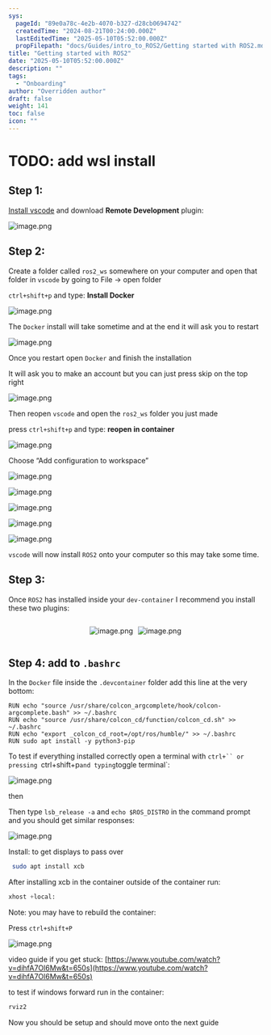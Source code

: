```yaml
---
sys:
  pageId: "89e0a78c-4e2b-4070-b327-d28cb0694742"
  createdTime: "2024-08-21T00:24:00.000Z"
  lastEditedTime: "2025-05-10T05:52:00.000Z"
  propFilepath: "docs/Guides/intro_to_ROS2/Getting started with ROS2.md"
title: "Getting started with ROS2"
date: "2025-05-10T05:52:00.000Z"
description: ""
tags:
  - "Onboarding"
author: "Overridden author"
draft: false
weight: 141
toc: false
icon: ""
---
```


# TODO: add wsl install

## Step 1:

[Install vscode](https://code.visualstudio.com/download) and download **Remote Development** plugin:

![image.png](https://prod-files-secure.s3.us-west-2.amazonaws.com/d518164a-d88e-44d1-a4ee-3adb3bd8bce0/efb52993-1881-4a40-b95e-6f020334f022/image.png?X-Amz-Algorithm=AWS4-HMAC-SHA256&X-Amz-Content-Sha256=UNSIGNED-PAYLOAD&X-Amz-Credential=ASIAZI2LB4663Y5OQKFA%2F20250526%2Fus-west-2%2Fs3%2Faws4_request&X-Amz-Date=20250526T033855Z&X-Amz-Expires=3600&X-Amz-Security-Token=IQoJb3JpZ2luX2VjEHMaCXVzLXdlc3QtMiJHMEUCIAGsVt1RGrp9PqjGKv5i0UfFxi5pZnJ3lnip%2FEgwKRpgAiEAg%2FRhob1p5AmOgCDh3gB8iDFEt3%2BVT80viY4CVMsK0DMq%2FwMIOxAAGgw2Mzc0MjMxODM4MDUiDOeOSudmKrPwJPgTxSrcA2EmxvQxew4sI9FBYHMlUzGPz%2B89gdWxw5ojMOwycufbbGqL8aEAZlv5ziJlfhCiEJ9kYo%2F1NVevn24%2BeN%2BXXyXu6Np23JsIpckewaGT6H8Dz%2BRB0cA6ThlHvOO7GABcMpaQUslqAXgT0S5S4wpefTZjJO2ERHRnaG46p3OTZT%2F77i%2BdTP2JKS0ox9XRPWETabBKq6mGAGyjYDvvpgjqjfuXw7JACi2jk7DdwUhIhC%2FHh%2B6LS6MWKx2wd9HUweZMyP1TvtgjpQRv%2Bj8RR5HkvKMO7NwTjN6t0PoDiWYx9XlImE9091eNt%2Fu%2B9MKd7PpLaqpvk7QCoNuHGiZKYAFII39LWxCr%2FF%2BhGPH2Uc6VnX8XBFeSl3C13ujPNFioR53sMuzrc%2BUTd9D6zcr701fR22PxaqoFbtBCyOlDtVICNF6e9usnrZ90ikYXujoXktiGpwLsP3Xmwn2TsIWUtLhXbORYQZrlROG4FR0rX%2Bmnl6Wq%2FbfNuCzLCvvOs3UWsYyRJKxp1Pa5699qHipT4YaLoBihfUQR9fzrASVzQjkkZi92ATWsqDkCeDwNdlH1hOr6ETGGiHiEzijgpqEmj9ZPilVHAAJDPCMntzoqSHvKQ2KBTto0P5JzogqEZlcRMOiez8EGOqUBYydkFgNlFo7ihXTwZPhby%2F6lrCtEOFavnIJbAXuQTDoJeIxqzJWl2oD0PPWOMojGEZHcm5pF7m5lBx6gV6eueD6G8suc8rbo3Qw8RDm9khd4JSeMQb8KkUH4A%2BscvZcD6K4IZcAjGdhNuWT3GYymymqxzlrbXxcD6VOa80XybPfcUbkWXl4vC7QTa%2FoKyiIgKx0JCPaMS0LX4%2FjsgTO%2FQUWiyvXW&X-Amz-Signature=6019c568e2d0869eb2275a6671c84953412f1043fdb9c4f5e162ed3cb90d6954&X-Amz-SignedHeaders=host&x-id=GetObject)

## Step 2:

Create a folder called `ros2_ws` somewhere on your computer and open that folder in `vscode` by going to File → open folder 

`ctrl+shift+p` and type: **Install Docker**

![image.png](https://prod-files-secure.s3.us-west-2.amazonaws.com/d518164a-d88e-44d1-a4ee-3adb3bd8bce0/2269dc0e-1cd5-47ff-bceb-c04ad9b2eab0/image.png?X-Amz-Algorithm=AWS4-HMAC-SHA256&X-Amz-Content-Sha256=UNSIGNED-PAYLOAD&X-Amz-Credential=ASIAZI2LB4663Y5OQKFA%2F20250526%2Fus-west-2%2Fs3%2Faws4_request&X-Amz-Date=20250526T033855Z&X-Amz-Expires=3600&X-Amz-Security-Token=IQoJb3JpZ2luX2VjEHMaCXVzLXdlc3QtMiJHMEUCIAGsVt1RGrp9PqjGKv5i0UfFxi5pZnJ3lnip%2FEgwKRpgAiEAg%2FRhob1p5AmOgCDh3gB8iDFEt3%2BVT80viY4CVMsK0DMq%2FwMIOxAAGgw2Mzc0MjMxODM4MDUiDOeOSudmKrPwJPgTxSrcA2EmxvQxew4sI9FBYHMlUzGPz%2B89gdWxw5ojMOwycufbbGqL8aEAZlv5ziJlfhCiEJ9kYo%2F1NVevn24%2BeN%2BXXyXu6Np23JsIpckewaGT6H8Dz%2BRB0cA6ThlHvOO7GABcMpaQUslqAXgT0S5S4wpefTZjJO2ERHRnaG46p3OTZT%2F77i%2BdTP2JKS0ox9XRPWETabBKq6mGAGyjYDvvpgjqjfuXw7JACi2jk7DdwUhIhC%2FHh%2B6LS6MWKx2wd9HUweZMyP1TvtgjpQRv%2Bj8RR5HkvKMO7NwTjN6t0PoDiWYx9XlImE9091eNt%2Fu%2B9MKd7PpLaqpvk7QCoNuHGiZKYAFII39LWxCr%2FF%2BhGPH2Uc6VnX8XBFeSl3C13ujPNFioR53sMuzrc%2BUTd9D6zcr701fR22PxaqoFbtBCyOlDtVICNF6e9usnrZ90ikYXujoXktiGpwLsP3Xmwn2TsIWUtLhXbORYQZrlROG4FR0rX%2Bmnl6Wq%2FbfNuCzLCvvOs3UWsYyRJKxp1Pa5699qHipT4YaLoBihfUQR9fzrASVzQjkkZi92ATWsqDkCeDwNdlH1hOr6ETGGiHiEzijgpqEmj9ZPilVHAAJDPCMntzoqSHvKQ2KBTto0P5JzogqEZlcRMOiez8EGOqUBYydkFgNlFo7ihXTwZPhby%2F6lrCtEOFavnIJbAXuQTDoJeIxqzJWl2oD0PPWOMojGEZHcm5pF7m5lBx6gV6eueD6G8suc8rbo3Qw8RDm9khd4JSeMQb8KkUH4A%2BscvZcD6K4IZcAjGdhNuWT3GYymymqxzlrbXxcD6VOa80XybPfcUbkWXl4vC7QTa%2FoKyiIgKx0JCPaMS0LX4%2FjsgTO%2FQUWiyvXW&X-Amz-Signature=211135a4be221d4e01b432980dddd89c2705c6ccb15e8ce1ab33684aece288e6&X-Amz-SignedHeaders=host&x-id=GetObject)

The `Docker` install will take sometime and at the end it will ask you to restart

![image.png](https://prod-files-secure.s3.us-west-2.amazonaws.com/d518164a-d88e-44d1-a4ee-3adb3bd8bce0/ed233f78-be33-4b1f-b89c-9c346c0e961e/image.png?X-Amz-Algorithm=AWS4-HMAC-SHA256&X-Amz-Content-Sha256=UNSIGNED-PAYLOAD&X-Amz-Credential=ASIAZI2LB4663Y5OQKFA%2F20250526%2Fus-west-2%2Fs3%2Faws4_request&X-Amz-Date=20250526T033855Z&X-Amz-Expires=3600&X-Amz-Security-Token=IQoJb3JpZ2luX2VjEHMaCXVzLXdlc3QtMiJHMEUCIAGsVt1RGrp9PqjGKv5i0UfFxi5pZnJ3lnip%2FEgwKRpgAiEAg%2FRhob1p5AmOgCDh3gB8iDFEt3%2BVT80viY4CVMsK0DMq%2FwMIOxAAGgw2Mzc0MjMxODM4MDUiDOeOSudmKrPwJPgTxSrcA2EmxvQxew4sI9FBYHMlUzGPz%2B89gdWxw5ojMOwycufbbGqL8aEAZlv5ziJlfhCiEJ9kYo%2F1NVevn24%2BeN%2BXXyXu6Np23JsIpckewaGT6H8Dz%2BRB0cA6ThlHvOO7GABcMpaQUslqAXgT0S5S4wpefTZjJO2ERHRnaG46p3OTZT%2F77i%2BdTP2JKS0ox9XRPWETabBKq6mGAGyjYDvvpgjqjfuXw7JACi2jk7DdwUhIhC%2FHh%2B6LS6MWKx2wd9HUweZMyP1TvtgjpQRv%2Bj8RR5HkvKMO7NwTjN6t0PoDiWYx9XlImE9091eNt%2Fu%2B9MKd7PpLaqpvk7QCoNuHGiZKYAFII39LWxCr%2FF%2BhGPH2Uc6VnX8XBFeSl3C13ujPNFioR53sMuzrc%2BUTd9D6zcr701fR22PxaqoFbtBCyOlDtVICNF6e9usnrZ90ikYXujoXktiGpwLsP3Xmwn2TsIWUtLhXbORYQZrlROG4FR0rX%2Bmnl6Wq%2FbfNuCzLCvvOs3UWsYyRJKxp1Pa5699qHipT4YaLoBihfUQR9fzrASVzQjkkZi92ATWsqDkCeDwNdlH1hOr6ETGGiHiEzijgpqEmj9ZPilVHAAJDPCMntzoqSHvKQ2KBTto0P5JzogqEZlcRMOiez8EGOqUBYydkFgNlFo7ihXTwZPhby%2F6lrCtEOFavnIJbAXuQTDoJeIxqzJWl2oD0PPWOMojGEZHcm5pF7m5lBx6gV6eueD6G8suc8rbo3Qw8RDm9khd4JSeMQb8KkUH4A%2BscvZcD6K4IZcAjGdhNuWT3GYymymqxzlrbXxcD6VOa80XybPfcUbkWXl4vC7QTa%2FoKyiIgKx0JCPaMS0LX4%2FjsgTO%2FQUWiyvXW&X-Amz-Signature=c3f2eceef4fff8ca2f09516d3e4cfe8bd775cd6fa0a2d7261eb68f53cf2889ed&X-Amz-SignedHeaders=host&x-id=GetObject)

Once you restart open `Docker` and finish the installation

It will ask you to make an account but you can just press skip on the top right

![image.png](https://prod-files-secure.s3.us-west-2.amazonaws.com/d518164a-d88e-44d1-a4ee-3adb3bd8bce0/21010ad9-1659-4fd9-9f59-9932a09b2a3d/image.png?X-Amz-Algorithm=AWS4-HMAC-SHA256&X-Amz-Content-Sha256=UNSIGNED-PAYLOAD&X-Amz-Credential=ASIAZI2LB4663Y5OQKFA%2F20250526%2Fus-west-2%2Fs3%2Faws4_request&X-Amz-Date=20250526T033855Z&X-Amz-Expires=3600&X-Amz-Security-Token=IQoJb3JpZ2luX2VjEHMaCXVzLXdlc3QtMiJHMEUCIAGsVt1RGrp9PqjGKv5i0UfFxi5pZnJ3lnip%2FEgwKRpgAiEAg%2FRhob1p5AmOgCDh3gB8iDFEt3%2BVT80viY4CVMsK0DMq%2FwMIOxAAGgw2Mzc0MjMxODM4MDUiDOeOSudmKrPwJPgTxSrcA2EmxvQxew4sI9FBYHMlUzGPz%2B89gdWxw5ojMOwycufbbGqL8aEAZlv5ziJlfhCiEJ9kYo%2F1NVevn24%2BeN%2BXXyXu6Np23JsIpckewaGT6H8Dz%2BRB0cA6ThlHvOO7GABcMpaQUslqAXgT0S5S4wpefTZjJO2ERHRnaG46p3OTZT%2F77i%2BdTP2JKS0ox9XRPWETabBKq6mGAGyjYDvvpgjqjfuXw7JACi2jk7DdwUhIhC%2FHh%2B6LS6MWKx2wd9HUweZMyP1TvtgjpQRv%2Bj8RR5HkvKMO7NwTjN6t0PoDiWYx9XlImE9091eNt%2Fu%2B9MKd7PpLaqpvk7QCoNuHGiZKYAFII39LWxCr%2FF%2BhGPH2Uc6VnX8XBFeSl3C13ujPNFioR53sMuzrc%2BUTd9D6zcr701fR22PxaqoFbtBCyOlDtVICNF6e9usnrZ90ikYXujoXktiGpwLsP3Xmwn2TsIWUtLhXbORYQZrlROG4FR0rX%2Bmnl6Wq%2FbfNuCzLCvvOs3UWsYyRJKxp1Pa5699qHipT4YaLoBihfUQR9fzrASVzQjkkZi92ATWsqDkCeDwNdlH1hOr6ETGGiHiEzijgpqEmj9ZPilVHAAJDPCMntzoqSHvKQ2KBTto0P5JzogqEZlcRMOiez8EGOqUBYydkFgNlFo7ihXTwZPhby%2F6lrCtEOFavnIJbAXuQTDoJeIxqzJWl2oD0PPWOMojGEZHcm5pF7m5lBx6gV6eueD6G8suc8rbo3Qw8RDm9khd4JSeMQb8KkUH4A%2BscvZcD6K4IZcAjGdhNuWT3GYymymqxzlrbXxcD6VOa80XybPfcUbkWXl4vC7QTa%2FoKyiIgKx0JCPaMS0LX4%2FjsgTO%2FQUWiyvXW&X-Amz-Signature=b8762278a3aea33139b80ca1b138847c5c4cf4b3450468a8df39d91e2b6a8f05&X-Amz-SignedHeaders=host&x-id=GetObject)

Then reopen `vscode` and open the `ros2_ws` folder you just made

press `ctrl+shift+p` and type: **reopen in container**

![image.png](https://prod-files-secure.s3.us-west-2.amazonaws.com/d518164a-d88e-44d1-a4ee-3adb3bd8bce0/4e93b8c2-41ad-488c-8095-c74205196118/image.png?X-Amz-Algorithm=AWS4-HMAC-SHA256&X-Amz-Content-Sha256=UNSIGNED-PAYLOAD&X-Amz-Credential=ASIAZI2LB4663Y5OQKFA%2F20250526%2Fus-west-2%2Fs3%2Faws4_request&X-Amz-Date=20250526T033855Z&X-Amz-Expires=3600&X-Amz-Security-Token=IQoJb3JpZ2luX2VjEHMaCXVzLXdlc3QtMiJHMEUCIAGsVt1RGrp9PqjGKv5i0UfFxi5pZnJ3lnip%2FEgwKRpgAiEAg%2FRhob1p5AmOgCDh3gB8iDFEt3%2BVT80viY4CVMsK0DMq%2FwMIOxAAGgw2Mzc0MjMxODM4MDUiDOeOSudmKrPwJPgTxSrcA2EmxvQxew4sI9FBYHMlUzGPz%2B89gdWxw5ojMOwycufbbGqL8aEAZlv5ziJlfhCiEJ9kYo%2F1NVevn24%2BeN%2BXXyXu6Np23JsIpckewaGT6H8Dz%2BRB0cA6ThlHvOO7GABcMpaQUslqAXgT0S5S4wpefTZjJO2ERHRnaG46p3OTZT%2F77i%2BdTP2JKS0ox9XRPWETabBKq6mGAGyjYDvvpgjqjfuXw7JACi2jk7DdwUhIhC%2FHh%2B6LS6MWKx2wd9HUweZMyP1TvtgjpQRv%2Bj8RR5HkvKMO7NwTjN6t0PoDiWYx9XlImE9091eNt%2Fu%2B9MKd7PpLaqpvk7QCoNuHGiZKYAFII39LWxCr%2FF%2BhGPH2Uc6VnX8XBFeSl3C13ujPNFioR53sMuzrc%2BUTd9D6zcr701fR22PxaqoFbtBCyOlDtVICNF6e9usnrZ90ikYXujoXktiGpwLsP3Xmwn2TsIWUtLhXbORYQZrlROG4FR0rX%2Bmnl6Wq%2FbfNuCzLCvvOs3UWsYyRJKxp1Pa5699qHipT4YaLoBihfUQR9fzrASVzQjkkZi92ATWsqDkCeDwNdlH1hOr6ETGGiHiEzijgpqEmj9ZPilVHAAJDPCMntzoqSHvKQ2KBTto0P5JzogqEZlcRMOiez8EGOqUBYydkFgNlFo7ihXTwZPhby%2F6lrCtEOFavnIJbAXuQTDoJeIxqzJWl2oD0PPWOMojGEZHcm5pF7m5lBx6gV6eueD6G8suc8rbo3Qw8RDm9khd4JSeMQb8KkUH4A%2BscvZcD6K4IZcAjGdhNuWT3GYymymqxzlrbXxcD6VOa80XybPfcUbkWXl4vC7QTa%2FoKyiIgKx0JCPaMS0LX4%2FjsgTO%2FQUWiyvXW&X-Amz-Signature=3faae11d6a396010c9891a44c66c4715a1c32a043f76e11d34388169e5deb125&X-Amz-SignedHeaders=host&x-id=GetObject)

Choose “Add configuration to workspace”

![image.png](https://prod-files-secure.s3.us-west-2.amazonaws.com/d518164a-d88e-44d1-a4ee-3adb3bd8bce0/9560b282-5060-4989-ba37-97e7b2c22476/image.png?X-Amz-Algorithm=AWS4-HMAC-SHA256&X-Amz-Content-Sha256=UNSIGNED-PAYLOAD&X-Amz-Credential=ASIAZI2LB4663Y5OQKFA%2F20250526%2Fus-west-2%2Fs3%2Faws4_request&X-Amz-Date=20250526T033855Z&X-Amz-Expires=3600&X-Amz-Security-Token=IQoJb3JpZ2luX2VjEHMaCXVzLXdlc3QtMiJHMEUCIAGsVt1RGrp9PqjGKv5i0UfFxi5pZnJ3lnip%2FEgwKRpgAiEAg%2FRhob1p5AmOgCDh3gB8iDFEt3%2BVT80viY4CVMsK0DMq%2FwMIOxAAGgw2Mzc0MjMxODM4MDUiDOeOSudmKrPwJPgTxSrcA2EmxvQxew4sI9FBYHMlUzGPz%2B89gdWxw5ojMOwycufbbGqL8aEAZlv5ziJlfhCiEJ9kYo%2F1NVevn24%2BeN%2BXXyXu6Np23JsIpckewaGT6H8Dz%2BRB0cA6ThlHvOO7GABcMpaQUslqAXgT0S5S4wpefTZjJO2ERHRnaG46p3OTZT%2F77i%2BdTP2JKS0ox9XRPWETabBKq6mGAGyjYDvvpgjqjfuXw7JACi2jk7DdwUhIhC%2FHh%2B6LS6MWKx2wd9HUweZMyP1TvtgjpQRv%2Bj8RR5HkvKMO7NwTjN6t0PoDiWYx9XlImE9091eNt%2Fu%2B9MKd7PpLaqpvk7QCoNuHGiZKYAFII39LWxCr%2FF%2BhGPH2Uc6VnX8XBFeSl3C13ujPNFioR53sMuzrc%2BUTd9D6zcr701fR22PxaqoFbtBCyOlDtVICNF6e9usnrZ90ikYXujoXktiGpwLsP3Xmwn2TsIWUtLhXbORYQZrlROG4FR0rX%2Bmnl6Wq%2FbfNuCzLCvvOs3UWsYyRJKxp1Pa5699qHipT4YaLoBihfUQR9fzrASVzQjkkZi92ATWsqDkCeDwNdlH1hOr6ETGGiHiEzijgpqEmj9ZPilVHAAJDPCMntzoqSHvKQ2KBTto0P5JzogqEZlcRMOiez8EGOqUBYydkFgNlFo7ihXTwZPhby%2F6lrCtEOFavnIJbAXuQTDoJeIxqzJWl2oD0PPWOMojGEZHcm5pF7m5lBx6gV6eueD6G8suc8rbo3Qw8RDm9khd4JSeMQb8KkUH4A%2BscvZcD6K4IZcAjGdhNuWT3GYymymqxzlrbXxcD6VOa80XybPfcUbkWXl4vC7QTa%2FoKyiIgKx0JCPaMS0LX4%2FjsgTO%2FQUWiyvXW&X-Amz-Signature=81c473cb0a31dae62a96f0d83ed5aaccc059284d11e7454cdc27bc435a57563d&X-Amz-SignedHeaders=host&x-id=GetObject)

![image.png](https://prod-files-secure.s3.us-west-2.amazonaws.com/d518164a-d88e-44d1-a4ee-3adb3bd8bce0/2ee63f81-886b-48e8-a553-dc6e5eac99e4/image.png?X-Amz-Algorithm=AWS4-HMAC-SHA256&X-Amz-Content-Sha256=UNSIGNED-PAYLOAD&X-Amz-Credential=ASIAZI2LB4663Y5OQKFA%2F20250526%2Fus-west-2%2Fs3%2Faws4_request&X-Amz-Date=20250526T033855Z&X-Amz-Expires=3600&X-Amz-Security-Token=IQoJb3JpZ2luX2VjEHMaCXVzLXdlc3QtMiJHMEUCIAGsVt1RGrp9PqjGKv5i0UfFxi5pZnJ3lnip%2FEgwKRpgAiEAg%2FRhob1p5AmOgCDh3gB8iDFEt3%2BVT80viY4CVMsK0DMq%2FwMIOxAAGgw2Mzc0MjMxODM4MDUiDOeOSudmKrPwJPgTxSrcA2EmxvQxew4sI9FBYHMlUzGPz%2B89gdWxw5ojMOwycufbbGqL8aEAZlv5ziJlfhCiEJ9kYo%2F1NVevn24%2BeN%2BXXyXu6Np23JsIpckewaGT6H8Dz%2BRB0cA6ThlHvOO7GABcMpaQUslqAXgT0S5S4wpefTZjJO2ERHRnaG46p3OTZT%2F77i%2BdTP2JKS0ox9XRPWETabBKq6mGAGyjYDvvpgjqjfuXw7JACi2jk7DdwUhIhC%2FHh%2B6LS6MWKx2wd9HUweZMyP1TvtgjpQRv%2Bj8RR5HkvKMO7NwTjN6t0PoDiWYx9XlImE9091eNt%2Fu%2B9MKd7PpLaqpvk7QCoNuHGiZKYAFII39LWxCr%2FF%2BhGPH2Uc6VnX8XBFeSl3C13ujPNFioR53sMuzrc%2BUTd9D6zcr701fR22PxaqoFbtBCyOlDtVICNF6e9usnrZ90ikYXujoXktiGpwLsP3Xmwn2TsIWUtLhXbORYQZrlROG4FR0rX%2Bmnl6Wq%2FbfNuCzLCvvOs3UWsYyRJKxp1Pa5699qHipT4YaLoBihfUQR9fzrASVzQjkkZi92ATWsqDkCeDwNdlH1hOr6ETGGiHiEzijgpqEmj9ZPilVHAAJDPCMntzoqSHvKQ2KBTto0P5JzogqEZlcRMOiez8EGOqUBYydkFgNlFo7ihXTwZPhby%2F6lrCtEOFavnIJbAXuQTDoJeIxqzJWl2oD0PPWOMojGEZHcm5pF7m5lBx6gV6eueD6G8suc8rbo3Qw8RDm9khd4JSeMQb8KkUH4A%2BscvZcD6K4IZcAjGdhNuWT3GYymymqxzlrbXxcD6VOa80XybPfcUbkWXl4vC7QTa%2FoKyiIgKx0JCPaMS0LX4%2FjsgTO%2FQUWiyvXW&X-Amz-Signature=7e0584f5b4eb65fa1522584938ac27f33cd3321cde0a436a93818fa54b0a1144&X-Amz-SignedHeaders=host&x-id=GetObject)

![image.png](https://prod-files-secure.s3.us-west-2.amazonaws.com/d518164a-d88e-44d1-a4ee-3adb3bd8bce0/ae1580b2-b048-407e-aed9-b584224a7a04/image.png?X-Amz-Algorithm=AWS4-HMAC-SHA256&X-Amz-Content-Sha256=UNSIGNED-PAYLOAD&X-Amz-Credential=ASIAZI2LB4663Y5OQKFA%2F20250526%2Fus-west-2%2Fs3%2Faws4_request&X-Amz-Date=20250526T033855Z&X-Amz-Expires=3600&X-Amz-Security-Token=IQoJb3JpZ2luX2VjEHMaCXVzLXdlc3QtMiJHMEUCIAGsVt1RGrp9PqjGKv5i0UfFxi5pZnJ3lnip%2FEgwKRpgAiEAg%2FRhob1p5AmOgCDh3gB8iDFEt3%2BVT80viY4CVMsK0DMq%2FwMIOxAAGgw2Mzc0MjMxODM4MDUiDOeOSudmKrPwJPgTxSrcA2EmxvQxew4sI9FBYHMlUzGPz%2B89gdWxw5ojMOwycufbbGqL8aEAZlv5ziJlfhCiEJ9kYo%2F1NVevn24%2BeN%2BXXyXu6Np23JsIpckewaGT6H8Dz%2BRB0cA6ThlHvOO7GABcMpaQUslqAXgT0S5S4wpefTZjJO2ERHRnaG46p3OTZT%2F77i%2BdTP2JKS0ox9XRPWETabBKq6mGAGyjYDvvpgjqjfuXw7JACi2jk7DdwUhIhC%2FHh%2B6LS6MWKx2wd9HUweZMyP1TvtgjpQRv%2Bj8RR5HkvKMO7NwTjN6t0PoDiWYx9XlImE9091eNt%2Fu%2B9MKd7PpLaqpvk7QCoNuHGiZKYAFII39LWxCr%2FF%2BhGPH2Uc6VnX8XBFeSl3C13ujPNFioR53sMuzrc%2BUTd9D6zcr701fR22PxaqoFbtBCyOlDtVICNF6e9usnrZ90ikYXujoXktiGpwLsP3Xmwn2TsIWUtLhXbORYQZrlROG4FR0rX%2Bmnl6Wq%2FbfNuCzLCvvOs3UWsYyRJKxp1Pa5699qHipT4YaLoBihfUQR9fzrASVzQjkkZi92ATWsqDkCeDwNdlH1hOr6ETGGiHiEzijgpqEmj9ZPilVHAAJDPCMntzoqSHvKQ2KBTto0P5JzogqEZlcRMOiez8EGOqUBYydkFgNlFo7ihXTwZPhby%2F6lrCtEOFavnIJbAXuQTDoJeIxqzJWl2oD0PPWOMojGEZHcm5pF7m5lBx6gV6eueD6G8suc8rbo3Qw8RDm9khd4JSeMQb8KkUH4A%2BscvZcD6K4IZcAjGdhNuWT3GYymymqxzlrbXxcD6VOa80XybPfcUbkWXl4vC7QTa%2FoKyiIgKx0JCPaMS0LX4%2FjsgTO%2FQUWiyvXW&X-Amz-Signature=bc581f20d636c4ccee56e37fec1a3293de1c47526d66e9942d3db0ca5c7b9cfb&X-Amz-SignedHeaders=host&x-id=GetObject)

![image.png](https://prod-files-secure.s3.us-west-2.amazonaws.com/d518164a-d88e-44d1-a4ee-3adb3bd8bce0/53255b28-f75e-430f-b9e3-c0ac8577e42b/image.png?X-Amz-Algorithm=AWS4-HMAC-SHA256&X-Amz-Content-Sha256=UNSIGNED-PAYLOAD&X-Amz-Credential=ASIAZI2LB4663Y5OQKFA%2F20250526%2Fus-west-2%2Fs3%2Faws4_request&X-Amz-Date=20250526T033855Z&X-Amz-Expires=3600&X-Amz-Security-Token=IQoJb3JpZ2luX2VjEHMaCXVzLXdlc3QtMiJHMEUCIAGsVt1RGrp9PqjGKv5i0UfFxi5pZnJ3lnip%2FEgwKRpgAiEAg%2FRhob1p5AmOgCDh3gB8iDFEt3%2BVT80viY4CVMsK0DMq%2FwMIOxAAGgw2Mzc0MjMxODM4MDUiDOeOSudmKrPwJPgTxSrcA2EmxvQxew4sI9FBYHMlUzGPz%2B89gdWxw5ojMOwycufbbGqL8aEAZlv5ziJlfhCiEJ9kYo%2F1NVevn24%2BeN%2BXXyXu6Np23JsIpckewaGT6H8Dz%2BRB0cA6ThlHvOO7GABcMpaQUslqAXgT0S5S4wpefTZjJO2ERHRnaG46p3OTZT%2F77i%2BdTP2JKS0ox9XRPWETabBKq6mGAGyjYDvvpgjqjfuXw7JACi2jk7DdwUhIhC%2FHh%2B6LS6MWKx2wd9HUweZMyP1TvtgjpQRv%2Bj8RR5HkvKMO7NwTjN6t0PoDiWYx9XlImE9091eNt%2Fu%2B9MKd7PpLaqpvk7QCoNuHGiZKYAFII39LWxCr%2FF%2BhGPH2Uc6VnX8XBFeSl3C13ujPNFioR53sMuzrc%2BUTd9D6zcr701fR22PxaqoFbtBCyOlDtVICNF6e9usnrZ90ikYXujoXktiGpwLsP3Xmwn2TsIWUtLhXbORYQZrlROG4FR0rX%2Bmnl6Wq%2FbfNuCzLCvvOs3UWsYyRJKxp1Pa5699qHipT4YaLoBihfUQR9fzrASVzQjkkZi92ATWsqDkCeDwNdlH1hOr6ETGGiHiEzijgpqEmj9ZPilVHAAJDPCMntzoqSHvKQ2KBTto0P5JzogqEZlcRMOiez8EGOqUBYydkFgNlFo7ihXTwZPhby%2F6lrCtEOFavnIJbAXuQTDoJeIxqzJWl2oD0PPWOMojGEZHcm5pF7m5lBx6gV6eueD6G8suc8rbo3Qw8RDm9khd4JSeMQb8KkUH4A%2BscvZcD6K4IZcAjGdhNuWT3GYymymqxzlrbXxcD6VOa80XybPfcUbkWXl4vC7QTa%2FoKyiIgKx0JCPaMS0LX4%2FjsgTO%2FQUWiyvXW&X-Amz-Signature=61536acd3555de98e3937b9834b9bae2c061c270a1bb934fb8274e3124a00d1b&X-Amz-SignedHeaders=host&x-id=GetObject)

![image.png](https://prod-files-secure.s3.us-west-2.amazonaws.com/d518164a-d88e-44d1-a4ee-3adb3bd8bce0/7c562767-5af9-4ffb-97d1-327bcdf4ee00/image.png?X-Amz-Algorithm=AWS4-HMAC-SHA256&X-Amz-Content-Sha256=UNSIGNED-PAYLOAD&X-Amz-Credential=ASIAZI2LB4663Y5OQKFA%2F20250526%2Fus-west-2%2Fs3%2Faws4_request&X-Amz-Date=20250526T033855Z&X-Amz-Expires=3600&X-Amz-Security-Token=IQoJb3JpZ2luX2VjEHMaCXVzLXdlc3QtMiJHMEUCIAGsVt1RGrp9PqjGKv5i0UfFxi5pZnJ3lnip%2FEgwKRpgAiEAg%2FRhob1p5AmOgCDh3gB8iDFEt3%2BVT80viY4CVMsK0DMq%2FwMIOxAAGgw2Mzc0MjMxODM4MDUiDOeOSudmKrPwJPgTxSrcA2EmxvQxew4sI9FBYHMlUzGPz%2B89gdWxw5ojMOwycufbbGqL8aEAZlv5ziJlfhCiEJ9kYo%2F1NVevn24%2BeN%2BXXyXu6Np23JsIpckewaGT6H8Dz%2BRB0cA6ThlHvOO7GABcMpaQUslqAXgT0S5S4wpefTZjJO2ERHRnaG46p3OTZT%2F77i%2BdTP2JKS0ox9XRPWETabBKq6mGAGyjYDvvpgjqjfuXw7JACi2jk7DdwUhIhC%2FHh%2B6LS6MWKx2wd9HUweZMyP1TvtgjpQRv%2Bj8RR5HkvKMO7NwTjN6t0PoDiWYx9XlImE9091eNt%2Fu%2B9MKd7PpLaqpvk7QCoNuHGiZKYAFII39LWxCr%2FF%2BhGPH2Uc6VnX8XBFeSl3C13ujPNFioR53sMuzrc%2BUTd9D6zcr701fR22PxaqoFbtBCyOlDtVICNF6e9usnrZ90ikYXujoXktiGpwLsP3Xmwn2TsIWUtLhXbORYQZrlROG4FR0rX%2Bmnl6Wq%2FbfNuCzLCvvOs3UWsYyRJKxp1Pa5699qHipT4YaLoBihfUQR9fzrASVzQjkkZi92ATWsqDkCeDwNdlH1hOr6ETGGiHiEzijgpqEmj9ZPilVHAAJDPCMntzoqSHvKQ2KBTto0P5JzogqEZlcRMOiez8EGOqUBYydkFgNlFo7ihXTwZPhby%2F6lrCtEOFavnIJbAXuQTDoJeIxqzJWl2oD0PPWOMojGEZHcm5pF7m5lBx6gV6eueD6G8suc8rbo3Qw8RDm9khd4JSeMQb8KkUH4A%2BscvZcD6K4IZcAjGdhNuWT3GYymymqxzlrbXxcD6VOa80XybPfcUbkWXl4vC7QTa%2FoKyiIgKx0JCPaMS0LX4%2FjsgTO%2FQUWiyvXW&X-Amz-Signature=359e53de64730cc177289c7a6b3807aea18346d11146eabf1cb1de6eb594c38a&X-Amz-SignedHeaders=host&x-id=GetObject)

`vscode` will now install `ROS2` onto your computer so this may take some time.

## Step 3:

Once `ROS2` has installed inside your `dev-container` I recommend you install these two plugins:

<div style="display: flex;flex-direction: row; column-gap:10px; max-width: 630px;justify-content: center;">
<div>

![image.png](https://prod-files-secure.s3.us-west-2.amazonaws.com/d518164a-d88e-44d1-a4ee-3adb3bd8bce0/3fc3d550-5a54-4ba1-ba6b-faa01cdb7369/image.png?X-Amz-Algorithm=AWS4-HMAC-SHA256&X-Amz-Content-Sha256=UNSIGNED-PAYLOAD&X-Amz-Credential=ASIAZI2LB4667FYYKCVH%2F20250526%2Fus-west-2%2Fs3%2Faws4_request&X-Amz-Date=20250526T033904Z&X-Amz-Expires=3600&X-Amz-Security-Token=IQoJb3JpZ2luX2VjEHIaCXVzLXdlc3QtMiJGMEQCIBtOZu9J9AuDN0yaHNnhFmzA7nf%2FlmwhZfSX28s%2FGKheAiA6eenqgHVbGnqxC7u%2Fwl7AbIRb7LpDb4HTpUX3R0%2FByir%2FAwg7EAAaDDYzNzQyMzE4MzgwNSIMpeLFEEdIsyEV4qtqKtwDI9ERlDBENCtBuwv7pAXQ%2FwDqi1qKwMTzJ2Nc6IbNx%2BuVJo7CxFsr72Msb%2BSTFqxpTgkpu99GYWx40Y%2F%2FRHkTXwyxec2db31molMvbU7%2BIyTLwpQYKVPol6mq%2FZQtmNpf5fdYdkGTIfo5Hy7Nt6XyjQa8iiMmkfLjjaRdpWbZbZPzloiyu6vGSH%2FVHPvLCIJ9qj08rjYjraQ9guB%2FLs28QEebB987nNrRx2T%2FWOFtM8KJ03M9Nb%2FAS8sCXiPGZ5vUTtVpgOgLwE0Yovc9esJqlLbZWzJn%2BfYwOZgc9o6w28KKWRAKJD9pCY7BBryRB9OMQExmCOzNFXtcMG5gnefx%2FhiWkL343Mf4ch0YonYL8RXeRaI1Lfef015BWxBew2DXEmkEcdlSwWxjxn5B58aq8wHCv7u48phbToBqXe79mgZz%2FXAlM7I6qvEZXnDCn%2BtTu0yaVUbgleyPzFuuI6qi1Q6vOB5Aw43Jj9djrcFJDDraUSFZ2y9iQNhqlgGVBFcG2eY8n7tJzfSag1%2BuO3wq%2Fx45otd6pGHrT32bQuQEl4X3qrB3w6z4dhqU4Q%2FzT8AVNxcIOE6dgryoPAu37GXa1z57P9sDduSM6lPQFk7H3daTjWQ0gQ1LPXDR2Dww553PwQY6pgFlnUaooIBzCmzYr2s3MyC5VN%2BIcozEq17gWA3EHJDqz7V4w0DkD%2FE%2F8NTw%2FkhDcJuq4%2FS4b8O58lAnGr73o6AebVq5b0zT2wtf9j0H7WO2zfio4ZCB9vPklNA4BkV64KhGYeN9p4ppl2aKf2seyPBFo%2BuhwuLIaCwWW3QD831v6fOkaQOoHJPcUTOCOJNt5dQk%2FXf4WI6IeFyXcZ1chkLr3JmpYCDe&X-Amz-Signature=f555a603ce03acbd07bba543e1d7f352710f0b2020abdc534b867b3f1dfea2ec&X-Amz-SignedHeaders=host&x-id=GetObject)

</div>
<div>

![image.png](https://prod-files-secure.s3.us-west-2.amazonaws.com/d518164a-d88e-44d1-a4ee-3adb3bd8bce0/d994cc66-13c2-4093-a5a3-f84cf4601a82/image.png?X-Amz-Algorithm=AWS4-HMAC-SHA256&X-Amz-Content-Sha256=UNSIGNED-PAYLOAD&X-Amz-Credential=ASIAZI2LB466Z2RJ7LFA%2F20250526%2Fus-west-2%2Fs3%2Faws4_request&X-Amz-Date=20250526T033905Z&X-Amz-Expires=3600&X-Amz-Security-Token=IQoJb3JpZ2luX2VjEHMaCXVzLXdlc3QtMiJHMEUCIFIM%2F%2Fy%2BIrosy2wmnMzNv%2FOPfqOpHfKTcnjaCpPiz3prAiEApFrqLXDWwiU3w8W6krSRTxN%2BE3f9cszbCGWPvASfR1Eq%2FwMIOxAAGgw2Mzc0MjMxODM4MDUiDLZIIOy1FM5wwVEyYyrcA8h%2F7lb1Tjrq%2BqBd%2FJE5Z%2Bx0Ig2170IXVD6MetS4R%2FIVmHFBCB5LVYfQhxXf9iqaue%2B9DoT0qjB0LUFc44j6mq546dmG6IGwQ0M%2F6qnb80R1sKFGnrpAn6I0pHYQgKQwDP%2FJOrstNK4jcyPCohFNpvYSCB9fweoAxH7APrXAvo4vG7jd%2BT9e%2BeMLK5YJO3V1Lo7pAV%2BjWyD1SDaqHIO1KjGPrJclkBcaGIWemD6SYT80goKK6cXDSCLIMv0O4KGCzDOGCE9usL56nf50XCJqnscRpp5yPuK2M5igaH2HMGjjKhGzzCah0hfPztMznYRi9QUdiOpIBgeWZ9lM%2BvSWM%2BaKUfSkT%2FyGOk3TZ92pXufgcO%2FaI4ekpTNj6dug2cGlQ2hRvRPdjvZ03EVl3XJJEaG%2Fw1vOGAs%2BZvr3jP4UzTDm5OGMIqY%2FPuQtRXSsHeWklf%2Fo1zsMeKRmY0vm7yiKuvC2G2B6t8LKut8%2BteIeb9BjozjEtYkhcPmkI4DS2sRKfLdYZYWqzltcRhfo1YPGJJoOd1Jx8qPqhDi1g%2Ffv3s9kb5RjOi7%2B97%2B%2FZajQjoOU2KpbAoHDQt9%2FrN%2F3CQP3fPe8UQveg9QX%2FH2XrHLyXuQZwNSxqKQ8yTVVKY1PMJyfz8EGOqUBugh0r5rZEUDzCZ9F8GtqvZLqhfbuQs7XbqWvahzPyu8%2B56R6Ve7sPPOIj6YrGyXzDcr0lekvoL6Y9dCuFqYQc%2F76c5XRmjw6batrBfDO5iJD%2FAMsyynnZ0aVxpHCd7eIUv4enk7%2BGvoHbrGFxZXWs%2BUfDGzDcFivkIbrA85h52UI8KVXC5DKm%2FglkeI%2BUoRHk57TMpZv6F9sxMICV4AE9EOTltKF&X-Amz-Signature=23f7ca2ffc48162b9c628ccc2f87c5b80866c5ad4f5303e787ad573735114b1b&X-Amz-SignedHeaders=host&x-id=GetObject)

</div>
</div>

## Step 4: add to `.bashrc`

In the `Docker` file inside the `.devcontainer` folder add this line at the very bottom: 

```docker
RUN echo "source /usr/share/colcon_argcomplete/hook/colcon-argcomplete.bash" >> ~/.bashrc
RUN echo "source /usr/share/colcon_cd/function/colcon_cd.sh" >> ~/.bashrc
RUN echo "export _colcon_cd_root=/opt/ros/humble/" >> ~/.bashrc
RUN sudo apt install -y python3-pip 
```

To test if everything installed correctly open a terminal with `ctrl+`` or pressing `ctrl+shift+p` and typing `toggle terminal`:

![image.png](https://prod-files-secure.s3.us-west-2.amazonaws.com/d518164a-d88e-44d1-a4ee-3adb3bd8bce0/6a4943d8-b04e-4c02-9a58-775f3384d1a5/image.png?X-Amz-Algorithm=AWS4-HMAC-SHA256&X-Amz-Content-Sha256=UNSIGNED-PAYLOAD&X-Amz-Credential=ASIAZI2LB4663Y5OQKFA%2F20250526%2Fus-west-2%2Fs3%2Faws4_request&X-Amz-Date=20250526T033855Z&X-Amz-Expires=3600&X-Amz-Security-Token=IQoJb3JpZ2luX2VjEHMaCXVzLXdlc3QtMiJHMEUCIAGsVt1RGrp9PqjGKv5i0UfFxi5pZnJ3lnip%2FEgwKRpgAiEAg%2FRhob1p5AmOgCDh3gB8iDFEt3%2BVT80viY4CVMsK0DMq%2FwMIOxAAGgw2Mzc0MjMxODM4MDUiDOeOSudmKrPwJPgTxSrcA2EmxvQxew4sI9FBYHMlUzGPz%2B89gdWxw5ojMOwycufbbGqL8aEAZlv5ziJlfhCiEJ9kYo%2F1NVevn24%2BeN%2BXXyXu6Np23JsIpckewaGT6H8Dz%2BRB0cA6ThlHvOO7GABcMpaQUslqAXgT0S5S4wpefTZjJO2ERHRnaG46p3OTZT%2F77i%2BdTP2JKS0ox9XRPWETabBKq6mGAGyjYDvvpgjqjfuXw7JACi2jk7DdwUhIhC%2FHh%2B6LS6MWKx2wd9HUweZMyP1TvtgjpQRv%2Bj8RR5HkvKMO7NwTjN6t0PoDiWYx9XlImE9091eNt%2Fu%2B9MKd7PpLaqpvk7QCoNuHGiZKYAFII39LWxCr%2FF%2BhGPH2Uc6VnX8XBFeSl3C13ujPNFioR53sMuzrc%2BUTd9D6zcr701fR22PxaqoFbtBCyOlDtVICNF6e9usnrZ90ikYXujoXktiGpwLsP3Xmwn2TsIWUtLhXbORYQZrlROG4FR0rX%2Bmnl6Wq%2FbfNuCzLCvvOs3UWsYyRJKxp1Pa5699qHipT4YaLoBihfUQR9fzrASVzQjkkZi92ATWsqDkCeDwNdlH1hOr6ETGGiHiEzijgpqEmj9ZPilVHAAJDPCMntzoqSHvKQ2KBTto0P5JzogqEZlcRMOiez8EGOqUBYydkFgNlFo7ihXTwZPhby%2F6lrCtEOFavnIJbAXuQTDoJeIxqzJWl2oD0PPWOMojGEZHcm5pF7m5lBx6gV6eueD6G8suc8rbo3Qw8RDm9khd4JSeMQb8KkUH4A%2BscvZcD6K4IZcAjGdhNuWT3GYymymqxzlrbXxcD6VOa80XybPfcUbkWXl4vC7QTa%2FoKyiIgKx0JCPaMS0LX4%2FjsgTO%2FQUWiyvXW&X-Amz-Signature=22459712b93ec78adbc7931efbfa2303a932af2f6e94e867f4b9de0fa7e783a1&X-Amz-SignedHeaders=host&x-id=GetObject)

then 

Then type `lsb_release -a` and `echo $ROS_DISTRO` in the command prompt and you should get similar responses:

![image.png](https://prod-files-secure.s3.us-west-2.amazonaws.com/d518164a-d88e-44d1-a4ee-3adb3bd8bce0/3e635dec-a805-4e85-8b9e-d000e5b71a4e/image.png?X-Amz-Algorithm=AWS4-HMAC-SHA256&X-Amz-Content-Sha256=UNSIGNED-PAYLOAD&X-Amz-Credential=ASIAZI2LB4663Y5OQKFA%2F20250526%2Fus-west-2%2Fs3%2Faws4_request&X-Amz-Date=20250526T033855Z&X-Amz-Expires=3600&X-Amz-Security-Token=IQoJb3JpZ2luX2VjEHMaCXVzLXdlc3QtMiJHMEUCIAGsVt1RGrp9PqjGKv5i0UfFxi5pZnJ3lnip%2FEgwKRpgAiEAg%2FRhob1p5AmOgCDh3gB8iDFEt3%2BVT80viY4CVMsK0DMq%2FwMIOxAAGgw2Mzc0MjMxODM4MDUiDOeOSudmKrPwJPgTxSrcA2EmxvQxew4sI9FBYHMlUzGPz%2B89gdWxw5ojMOwycufbbGqL8aEAZlv5ziJlfhCiEJ9kYo%2F1NVevn24%2BeN%2BXXyXu6Np23JsIpckewaGT6H8Dz%2BRB0cA6ThlHvOO7GABcMpaQUslqAXgT0S5S4wpefTZjJO2ERHRnaG46p3OTZT%2F77i%2BdTP2JKS0ox9XRPWETabBKq6mGAGyjYDvvpgjqjfuXw7JACi2jk7DdwUhIhC%2FHh%2B6LS6MWKx2wd9HUweZMyP1TvtgjpQRv%2Bj8RR5HkvKMO7NwTjN6t0PoDiWYx9XlImE9091eNt%2Fu%2B9MKd7PpLaqpvk7QCoNuHGiZKYAFII39LWxCr%2FF%2BhGPH2Uc6VnX8XBFeSl3C13ujPNFioR53sMuzrc%2BUTd9D6zcr701fR22PxaqoFbtBCyOlDtVICNF6e9usnrZ90ikYXujoXktiGpwLsP3Xmwn2TsIWUtLhXbORYQZrlROG4FR0rX%2Bmnl6Wq%2FbfNuCzLCvvOs3UWsYyRJKxp1Pa5699qHipT4YaLoBihfUQR9fzrASVzQjkkZi92ATWsqDkCeDwNdlH1hOr6ETGGiHiEzijgpqEmj9ZPilVHAAJDPCMntzoqSHvKQ2KBTto0P5JzogqEZlcRMOiez8EGOqUBYydkFgNlFo7ihXTwZPhby%2F6lrCtEOFavnIJbAXuQTDoJeIxqzJWl2oD0PPWOMojGEZHcm5pF7m5lBx6gV6eueD6G8suc8rbo3Qw8RDm9khd4JSeMQb8KkUH4A%2BscvZcD6K4IZcAjGdhNuWT3GYymymqxzlrbXxcD6VOa80XybPfcUbkWXl4vC7QTa%2FoKyiIgKx0JCPaMS0LX4%2FjsgTO%2FQUWiyvXW&X-Amz-Signature=928f8969b91ac0736d6f7cc9577df2272ca6fb8bf71a089f6f12cb6ec4706445&X-Amz-SignedHeaders=host&x-id=GetObject)

Install:  to get displays to pass over

```bash
 sudo apt install xcb
```

After installing xcb in the container outside of the container run:

```python
xhost +local:
```

Note: you may have to rebuild the container:

Press `ctrl+shift+P`

![image.png](https://prod-files-secure.s3.us-west-2.amazonaws.com/d518164a-d88e-44d1-a4ee-3adb3bd8bce0/6c2be660-2618-4c38-9c26-53554f7a0b7b/image.png?X-Amz-Algorithm=AWS4-HMAC-SHA256&X-Amz-Content-Sha256=UNSIGNED-PAYLOAD&X-Amz-Credential=ASIAZI2LB4663Y5OQKFA%2F20250526%2Fus-west-2%2Fs3%2Faws4_request&X-Amz-Date=20250526T033855Z&X-Amz-Expires=3600&X-Amz-Security-Token=IQoJb3JpZ2luX2VjEHMaCXVzLXdlc3QtMiJHMEUCIAGsVt1RGrp9PqjGKv5i0UfFxi5pZnJ3lnip%2FEgwKRpgAiEAg%2FRhob1p5AmOgCDh3gB8iDFEt3%2BVT80viY4CVMsK0DMq%2FwMIOxAAGgw2Mzc0MjMxODM4MDUiDOeOSudmKrPwJPgTxSrcA2EmxvQxew4sI9FBYHMlUzGPz%2B89gdWxw5ojMOwycufbbGqL8aEAZlv5ziJlfhCiEJ9kYo%2F1NVevn24%2BeN%2BXXyXu6Np23JsIpckewaGT6H8Dz%2BRB0cA6ThlHvOO7GABcMpaQUslqAXgT0S5S4wpefTZjJO2ERHRnaG46p3OTZT%2F77i%2BdTP2JKS0ox9XRPWETabBKq6mGAGyjYDvvpgjqjfuXw7JACi2jk7DdwUhIhC%2FHh%2B6LS6MWKx2wd9HUweZMyP1TvtgjpQRv%2Bj8RR5HkvKMO7NwTjN6t0PoDiWYx9XlImE9091eNt%2Fu%2B9MKd7PpLaqpvk7QCoNuHGiZKYAFII39LWxCr%2FF%2BhGPH2Uc6VnX8XBFeSl3C13ujPNFioR53sMuzrc%2BUTd9D6zcr701fR22PxaqoFbtBCyOlDtVICNF6e9usnrZ90ikYXujoXktiGpwLsP3Xmwn2TsIWUtLhXbORYQZrlROG4FR0rX%2Bmnl6Wq%2FbfNuCzLCvvOs3UWsYyRJKxp1Pa5699qHipT4YaLoBihfUQR9fzrASVzQjkkZi92ATWsqDkCeDwNdlH1hOr6ETGGiHiEzijgpqEmj9ZPilVHAAJDPCMntzoqSHvKQ2KBTto0P5JzogqEZlcRMOiez8EGOqUBYydkFgNlFo7ihXTwZPhby%2F6lrCtEOFavnIJbAXuQTDoJeIxqzJWl2oD0PPWOMojGEZHcm5pF7m5lBx6gV6eueD6G8suc8rbo3Qw8RDm9khd4JSeMQb8KkUH4A%2BscvZcD6K4IZcAjGdhNuWT3GYymymqxzlrbXxcD6VOa80XybPfcUbkWXl4vC7QTa%2FoKyiIgKx0JCPaMS0LX4%2FjsgTO%2FQUWiyvXW&X-Amz-Signature=6c8de34bbd691f761618c08d5730a6fef3171bede0463e90ca621d6cd56795a8&X-Amz-SignedHeaders=host&x-id=GetObject)

video guide if you get stuck: [https://www.youtube.com/watch?v=dihfA7Ol6Mw&t=650s](https://www.youtube.com/watch?v=dihfA7Ol6Mw&t=650s)

to test if windows forward run in the container:

```bash
rviz2
```

Now you should be setup and should move onto the next guide 
